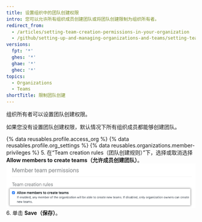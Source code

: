 ```yaml
---
title: 设置组织中的团队创建权限
intro: 您可以允许所有组织成员创建团队或将团队创建限制为组织所有者。
redirect_from:
  - /articles/setting-team-creation-permissions-in-your-organization
  - /github/setting-up-and-managing-organizations-and-teams/setting-team-creation-permissions-in-your-organization
versions:
  fpt: '*'
  ghes: '*'
  ghae: '*'
  ghec: '*'
topics:
  - Organizations
  - Teams
shortTitle: 限制团队创建
---
```


组织所有者可以设置团队创建权限。

如果您没有设置团队创建权限，默认情况下所有组织成员都能够创建团队。

{% data reusables.profile.access_org %}
{% data reusables.profile.org_settings %}
{% data reusables.organizations.member-privileges %}
5. 在“Team creation rules（团队创建规则）”下，选择或取消选择 **Allow members to create teams（允许成员创建团队）**。 ![允许成员创建团队的复选框](/assets/images/help/organizations/allow-members-to-create-teams.png)
6. 单击 **Save（保存）**。
